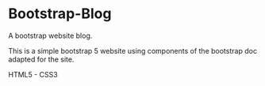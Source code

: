 # Bootstrap-Blog
A bootstrap website blog.

This is a simple bootstrap 5 website using components of the bootstrap doc adapted for the site.

HTML5 - CSS3
